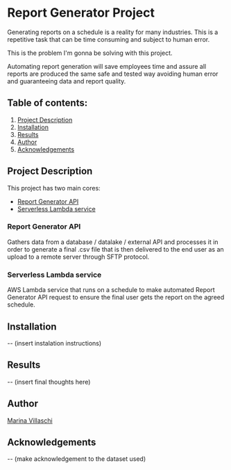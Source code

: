 # Report Generator Project

Generating reports on a schedule is a reality for many industries. This is a repetitive task that can be time consuming and subject to human error.

This is the problem I'm gonna be solving with this project.

Automating report generation will save employees time and assure all reports are produced the same safe and tested way avoiding human error and guaranteeing data and report quality.

## Table of contents:

1. [Project Description](#description)
2. [Installation](#installation)
3. [Results](#results)
4. [Author](#author)
5. [Acknowledgements](#acknowledgements)

## Project Description <a name="description"></a>

This project has two main cores:
- [Report Generator API](#api)
- [Serverless Lambda service](#lambda)

### Report Generator API <a name="api"></a>

Gathers data from a database / datalake / external API and processes it in order to generate a final .csv file that is then delivered to the end user as an upload to a remote server through SFTP protocol.


### Serverless Lambda service <a name="lambda"></a>

AWS Lambda service that runs on a schedule to make automated Report Generator API request to ensure the final user gets the report on the agreed schedule.


<!-- ### Passo a passo do serviço:

1. Acessa o banco de dados e busca as transações da tabela `balances` da conta informada (`account_id`) na data informada (`date`).

2. Com os `type_id`s das transações encontradas, busca os dados nas demais tabelas de interesse, de acordo com o tipo de transação.

3. Une todos esses dados e exporta o arquivo .csv final.



This project is composed of the following steps:

1. Data cleaning

    Preparation of the data provided.

2. Customer Segmentation Report

    Attribute analysis of established customers and the general population in order to create customers segments and be able to identify people of interest within the population.

3. Classification Model

    The previous analysis will be used to predict what individuals will respond to the marketing campaing so that the company can focus on them instead of the entire population. [PyCaret](https://pycaret.gitbook.io/docs/) library will be used for this task! -->


## Installation <a name="installation"></a>

--
(insert instalation instructions)

<!-- There's no need to install any libraries to run this code on the Anaconda environment. The code should run with no issues using Python versions 3.*. -->


## Results <a name="results"></a>

--
(insert final thoughts here)
<!-- Each notebook holds one step of the project. They were developed with markdown cells in such a way that it's easy to follow and the conclusions are drawn as it goes.

Also, a blog post of the finding is available [here](https://pandascouple.medium.com/how-to-power-customer-acquisition-marketing-campaings-8ea879f41eca). -->


## Author <a name="author"></a>

[Marina Villaschi](https://www.linkedin.com/in/marinavillaschi/?locale=en_US)

## Acknowledgements <a name="acknowledgements"></a>

--
(make acknowledgement to the dataset used)

<!-- [Arvato Financial Solutions](https://www.bertelsmann.com/divisions/arvato/) for providing the data.

[Udacity](https://www.udacity.com/) as this project was developed during the Data Science Nanodegree Program. -->

